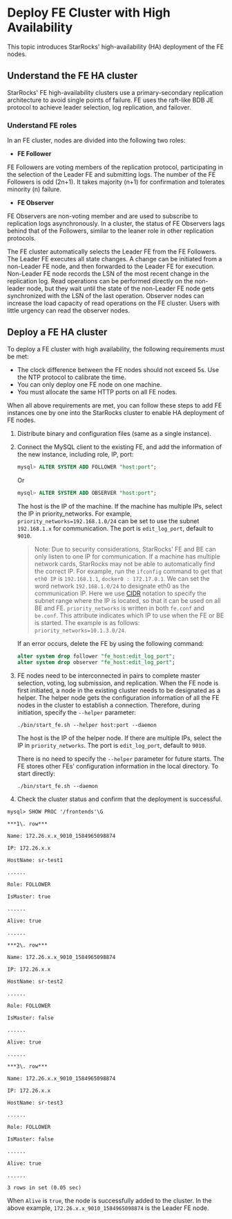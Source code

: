 # Deploy FE Cluster with High Availability

This topic introduces StarRocks' high-availability (HA) deployment of the FE nodes.

## Understand the FE HA cluster

StarRocks' FE high-availability clusters use a primary-secondary replication architecture to avoid single points of failure. FE uses the raft-like BDB JE protocol to achieve leader selection, log replication, and failover.

### Understand FE roles

In an FE cluster, nodes are divided into the following two roles:

- **FE Follower**

FE Followers are voting members of the replication protocol, participating in the selection of the Leader FE and submitting logs. The number of the FE Followers is odd (2n+1). It takes majority (n+1) for confirmation and tolerates minority (n) failure.

- **FE Observer**

FE Observers are non-voting member and are used to subscribe to replication logs asynchronously. In a cluster, the status of FE Observers lags behind that of the Followers, similar to the leaner role in other replication protocols.

The FE cluster automatically selects the Leader FE from the FE Followers. The Leader FE executes all state changes. A change can be initiated from a non-Leader FE node, and then forwarded to the Leader FE for execution. Non-Leader FE node records the LSN of the most recent change in the replication log. Read operations can be performed directly on the non-leader node, but they wait until the state of the non-Leader FE node gets synchronized with the LSN of the last operation. Observer nodes can increase the load capacity of read operations on the FE cluster. Users with little urgency can read the observer nodes.

## Deploy a FE HA cluster

To deploy a FE cluster with high availability, the following requirements must be met:

- The clock difference between the FE nodes should not exceed 5s. Use the NTP protocol to calibrate the time.
- You can only deploy one FE node on one machine.
- You must allocate the same HTTP ports on all FE nodes.

When all above requirements are met, you can follow these steps to add FE instances one by one into the StarRocks cluster to enable HA deployment of FE nodes.

1. Distribute binary and configuration files (same as a single instance).
2. Connect the MySQL client to the existing FE, and add the information of the new instance, including role, IP, port:

   ```sql
   mysql> ALTER SYSTEM ADD FOLLOWER "host:port";
   ```

   Or

   ```sql
   mysql> ALTER SYSTEM ADD OBSERVER "host:port";
   ```

   The host is the IP of the machine. If the machine has multiple IPs, select the IP in priority_networks. For example, `priority_networks=192.168.1.0/24` can be set to use the subnet `192.168.1.x` for communication. The port is `edit_log_port`, default to `9010`.

   > Note: Due to security considerations, StarRocks' FE and BE can only listen to one IP for communication. If a machine has multiple network cards, StarRocks may not be able to automatically find the correct IP. For example, run the `ifconfig` command to get that `eth0 IP` is `192.168.1.1`, `docker0 : 172.17.0.1`. We can set the word network `192.168.1.0/24` to designate eth0 as the communication IP. Here we use [CIDR](https://en.wikipedia.org/wiki/Classless_Inter-Domain_Routing) notation to specify the subnet range where the IP is located, so that it can be used on all BE and FE. `priority_networks` is written in both `fe.conf` and `be.conf`. This attribute indicates which IP to use when the FE or BE is started. The example is as follows: `priority_networks=10.1.3.0/24`.

   If an error occurs, delete the FE by using the following command:

   ```sql
   alter system drop follower "fe_host:edit_log_port";
   alter system drop observer "fe_host:edit_log_port";
   ```

3. FE nodes need to be interconnected in pairs to complete master selection, voting, log submission, and replication. When the FE node is first initiated, a node in the existing cluster needs to be designated as a helper. The helper node gets the configuration information of all the FE nodes in the cluster to establish a connection. Therefore, during initiation, specify the `--helper` parameter:

   ```shell
   ./bin/start_fe.sh --helper host:port --daemon
   ```

   The host is the IP of the helper node. If there are multiple IPs, select the IP in `priority_networks`. The port is `edit_log_port`, default to `9010`.

   There is no need to specify the `--helper` parameter for future starts. The FE stores other FEs’ configuration information in the local directory. To start directly:

   ```shell
   ./bin/start_fe.sh --daemon
   ```

4. Check the cluster status and confirm that the deployment is successful.

  ```Plain Text
  mysql> SHOW PROC '/frontends'\G

  ***1\. row***

  Name: 172.26.x.x_9010_1584965098874

  IP: 172.26.x.x

  HostName: sr-test1

  ......

  Role: FOLLOWER

  IsMaster: true

  ......

  Alive: true

  ......

  ***2\. row***

  Name: 172.26.x.x_9010_1584965098874

  IP: 172.26.x.x

  HostName: sr-test2

  ......

  Role: FOLLOWER

  IsMaster: false

  ......

  Alive: true

  ......

  ***3\. row***

  Name: 172.26.x.x_9010_1584965098874

  IP: 172.26.x.x

  HostName: sr-test3

  ......

  Role: FOLLOWER

  IsMaster: false

  ......

  Alive: true

  ......

  3 rows in set (0.05 sec)
  ```

When `Alive` is `true`, the node is successfully added to the cluster. In the above example, `172.26.x.x_9010_1584965098874` is the Leader FE node.
